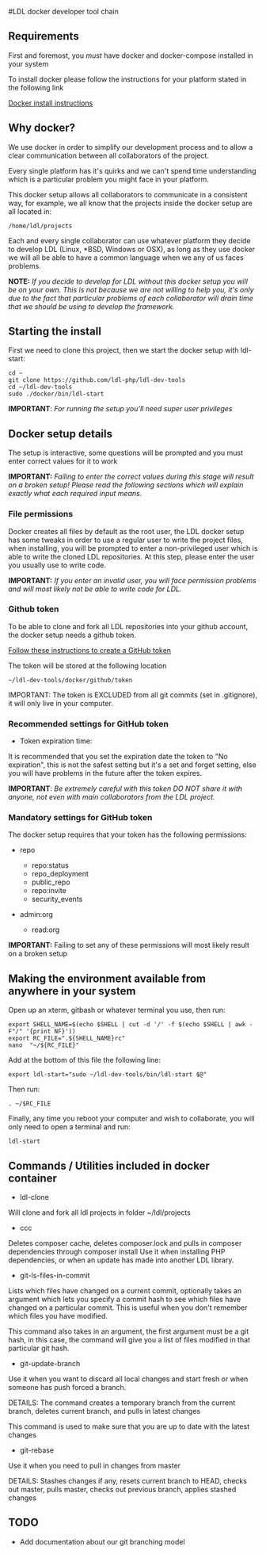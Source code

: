#LDL docker developer tool chain

## Requirements

First and foremost, you *must* have docker and docker-compose installed in your system

To install docker please follow the instructions for your platform stated in the following link

[Docker install instructions](https://docs.docker.com/engine/install/)

## Why docker?

We use docker in order to simplify our development process and to allow a clear communication between 
all collaborators of the project. 

Every single platform has it's quirks and we can't spend time understanding which is a particular problem you might face 
in your platform. 

This docker setup allows all collaborators to communicate in a consistent way, for example, we all know 
that the projects inside the docker setup are all located in:
 
```text
/home/ldl/projects
```

Each and every single collaborator can use whatever platform they decide to develop LDL (Linux, *BSD, Windows or OSX), 
as long as they use docker we will all be able to have a common language when we any of us faces problems.
  
**NOTE:** *If you decide to develop for LDL without this docker setup you will be on your own. This is not because we are not 
willing to help you, it's only due to the fact that particular problems of each collaborator will drain time that we 
should be using to develop the framework.*

## Starting the install

First we need to clone this project, then we start the docker setup with ldl-start:

```
cd ~
git clone https://github.com/ldl-php/ldl-dev-tools
cd ~/ldl-dev-tools
sudo ./docker/bin/ldl-start
```

**IMPORTANT**: *For running the setup you'll need super user privileges*

## Docker setup details

The setup is interactive, some questions will be prompted and you must enter correct values for it to work

**IMPORTANT:** *Failing to enter the correct values during this stage will result on a broken setup!
Please read the following sections which will explain exactly what each required input means.*

### File permissions 

Docker creates all files by default as the root user, the LDL docker setup has some tweaks in order to use a regular
user to write the project files, when installing, you will be prompted to enter a non-privileged user which is able 
to write the cloned LDL repositories. At this step, please enter the user you usually use to write code.

**IMPORTANT:** *If you enter an invalid user, you will face permission problems and will most likely not be able to write code 
for LDL.*

### Github token

To be able to clone and fork all LDL repositories into your github account, the docker setup needs a github token.

[Follow these instructions to create a GitHub token](https://docs.github.com/en/authentication/keeping-your-account-and-data-secure/creating-a-personal-access-token)

The token will be stored at the following location

```text
~/ldl-dev-tools/docker/github/token
```
IMPORTANT: The token is EXCLUDED from all git commits (set in .gitignore), it will only live in your computer.

### Recommended settings for GitHub token

- Token expiration time:

It is recommended that you set the expiration date the token to "No expiration", this is not the safest setting but it's 
a set and forget setting, else you will have problems in the future after the token expires.

**IMPORTANT**: *Be extremely careful with this token DO NOT share it with anyone, not even with main collaborators from 
the LDL project.*

### Mandatory settings for GitHub token

The docker setup requires that your token has the following permissions:

- repo
   - repo:status
   - repo_deployment
   - public_repo
   - repo:invite
   - security_events

- admin:org
   - read:org

**IMPORTANT:** Failing to set any of these permissions will most likely result on a broken setup

## Making the environment available from anywhere in your system

Open up an xterm, gitbash or whatever terminal you use, then run:

```
export SHELL_NAME=$(echo $SHELL | cut -d '/' -f $(echo $SHELL | awk -F"/" '{print NF}'))
export RC_FILE=".${SHELL_NAME}rc"
nano  "~/${RC_FILE}"
```

Add at the bottom of this file the following line:

```text
export ldl-start="sudo ~/ldl-dev-tools/bin/ldl-start $@"
```

Then run:

```
. ~/$RC_FILE

```

Finally, any time you reboot your computer and wish to collaborate, you will only need to open a terminal and run:

```text
ldl-start
```

## Commands / Utilities included in docker container

- ldl-clone

Will clone and fork all ldl projects in folder ~/ldl/projects

- ccc 

Deletes composer cache, deletes composer.lock and pulls in composer dependencies through composer install
Use it when installing PHP dependencies, or when an update has made into another LDL library.

- git-ls-files-in-commit

Lists which files have changed on a current commit, optionally takes an argument which lets you specify a commit hash to 
see which files have changed on a particular commit. This is useful when you don't remember which files you have 
modified. 

This command also takes in an argument, the first argument must be a git hash, in this case, the command
will give you a list of files modified in that particular git hash.

- git-update-branch

Use it when you want to discard all local changes and start fresh or when someone has push forced a branch. 

DETAILS: The command creates a temporary branch from the current branch, deletes current branch, and pulls in latest changes

This command is used to make sure that you are up to date with the latest changes

- git-rebase 

Use it when you need to pull in changes from master

DETAILS: Stashes changes if any, resets current branch to HEAD, checks out master, pulls master, checks out previous branch, applies stashed changes


## TODO

- Add documentation about our git branching model 
